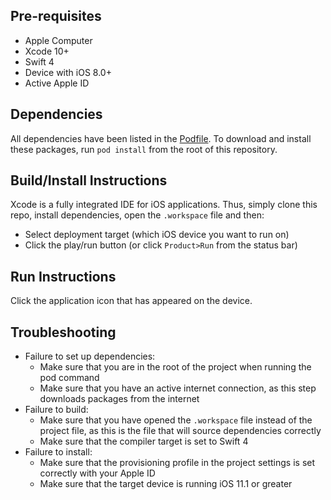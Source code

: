 ## Pre-requisites
* Apple Computer
* Xcode 10+
* Swift 4
* Device with iOS 8.0+
* Active Apple ID
## Dependencies
All dependencies have been listed in the [Podfile](Podfile). To download and install these packages, run `pod install` from the root of this repository.

## Build/Install Instructions
Xcode is a fully integrated IDE for iOS applications. Thus, simply clone this repo, install dependencies, open the `.workspace` file and then:
* Select deployment target (which iOS device you want to run on)
* Click the play/run button (or click `Product>Run` from the status bar)

## Run Instructions
Click the application icon that has appeared on the device.

## Troubleshooting
* Failure to set up dependencies:
    * Make sure that you are in the root of the project when running the pod command
    * Make sure that you have an active internet connection, as this step downloads packages from the internet
* Failure to build:
    * Make sure that you have opened the `.workspace` file instead of the project file, as this is the file that will source dependencies correctly
    * Make sure that the compiler target is set to Swift 4
* Failure to install:
    * Make sure that the provisioning profile in the project settings is set correctly with your Apple ID
    * Make sure that the target device is running iOS 11.1 or greater

